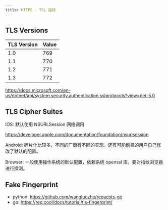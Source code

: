 ```yaml
---
title: HTTPS - TSL 指纹
---
```


## TLS Versions

| TLS Version | Value |
| --- | --- |
| 1.0 | 769 |
| 1.1 | 770 |
| 1.2 | 771 |
| 1.3 | 772 |

<https://docs.microsoft.com/en-us/dotnet/api/system.security.authentication.sslprotocols?view=net-5.0>

## TLS Cipher Suites

IOS: 默认使用 NSURLSession 网络调用

<https://developer.apple.com/documentation/foundation/nsurlsession>

Android: 碎片化比较多，不同的厂商有不同的实现。还有可能刷机的用户自己修改了默认的配置。

Browser: 一般使用操作系统的默认配置，依赖系统 openssl 库，要对指纹浏览器进行探测。

## Fake Fingerprint

- python: <https://github.com/wangluozhe/requests-go>
- go: <https://req.cool/docs/tutorial/tls-fingerprint/>
